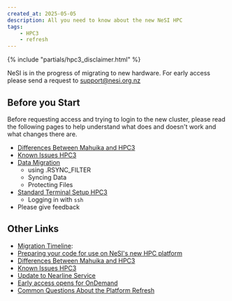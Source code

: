 ```yaml
---
created_at: 2025-05-05
description: All you need to know about the new NeSI HPC
tags: 
    - HPC3
    - refresh
---
```


{% include "partials/hpc3_disclaimer.html" %}

NeSI is in the progress of migrating to new hardware. For early access please send a request to support@nesi.org.nz

<p hidden>abandon hope all ye who enter here</p>

## Before you Start

Before requesting access and trying to login to the new cluster, please read the following pages to help understand what does and doesn't work and what changes there are.

- [Differences Between Mahuika and HPC3](../FAQs/Mahuika_HPC3_Differences.md)
- [Known Issues HPC3](Known_Issues_HPC3.md)
- [Data Migration](https://docs.nesi.org.nz/Storage/File_Systems_and_Quotas/Moving_to_the_new_filesystem/)  
    - using .RSYNC_FILTER
    - Syncing Data  
    - Protecting Files
- [Standard Terminal Setup HPC3](../../Scientific_Computing/Terminal_Setup/Standard_Terminal_Setup_HPC3.md)  
    - Logging in with `ssh` 
- Please give feedback

## Other Links

- [Migration Timeline](migration_timeline_and_transition_plan.md):
- [Preparing your code for use on NeSI's new HPC platform](Preparing_your_code_for_use_on_NeSIs_new_HPC_platform.md)
- [Differences Between Mahuika and HPC3](../FAQs/Mahuika_HPC3_Differences.md)
- [Known Issues HPC3](Known_Issues_HPC3.md)
- [Update to Nearline Service](update_to_nearline_service.md)
- [Early access opens for OnDemand](Early_access_opens_for_OnDemand.md)
- [Common Questions About the Platform Refresh](../FAQs/Common_questions_about_the_platform_refresh.md)
